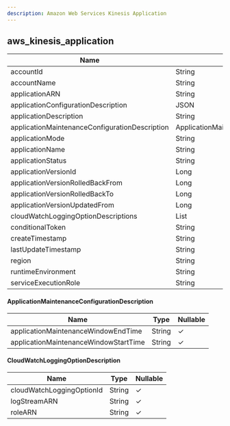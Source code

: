```yaml
---
description: Amazon Web Services Kinesis Application
---
```

aws_kinesis_application
-----------------------

| **Name**                                       | **Type**                                       | **Nullable** |
| ---------------------------------------------- | ---------------------------------------------- | ------------ |
| accountId                                      | String                                         | &cross;      |
| accountName                                    | String                                         | &check;      |
| applicationARN                                 | String                                         | &cross;      |
| applicationConfigurationDescription            | JSON                                           | &check;      |
| applicationDescription                         | String                                         | &check;      |
| applicationMaintenanceConfigurationDescription | ApplicationMaintenanceConfigurationDescription | &check;      |
| applicationMode                                | String                                         | &check;      |
| applicationName                                | String                                         | &check;      |
| applicationStatus                              | String                                         | &check;      |
| applicationVersionId                           | Long                                           | &check;      |
| applicationVersionRolledBackFrom               | Long                                           | &check;      |
| applicationVersionRolledBackTo                 | Long                                           | &check;      |
| applicationVersionUpdatedFrom                  | Long                                           | &check;      |
| cloudWatchLoggingOptionDescriptions            | List<CloudWatchLoggingOptionDescription>       | &check;      |
| conditionalToken                               | String                                         | &check;      |
| createTimestamp                                | String                                         | &check;      |
| lastUpdateTimestamp                            | String                                         | &check;      |
| region                                         | String                                         | &cross;      |
| runtimeEnvironment                             | String                                         | &check;      |
| serviceExecutionRole                           | String                                         | &check;      |

#### ApplicationMaintenanceConfigurationDescription
| **Name**                              | **Type** | **Nullable** |
| ------------------------------------- | -------- | ------------ |
| applicationMaintenanceWindowEndTime   | String   | &check;      |
| applicationMaintenanceWindowStartTime | String   | &check;      |

#### CloudWatchLoggingOptionDescription
| **Name**                  | **Type** | **Nullable** |
| ------------------------- | -------- | ------------ |
| cloudWatchLoggingOptionId | String   | &check;      |
| logStreamARN              | String   | &check;      |
| roleARN                   | String   | &check;      |
